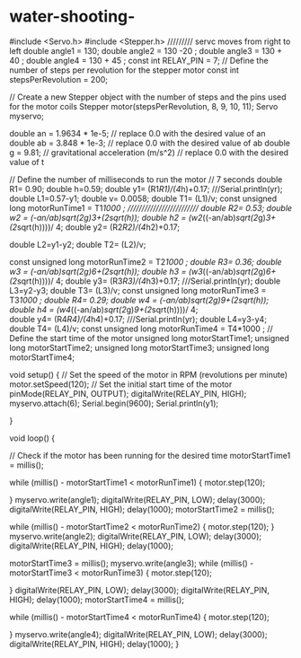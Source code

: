 # water-shooting-
#include <Servo.h>
#include <Stepper.h>
///////// servc moves from  right to left
double angle1 = 130;
double  angle2 = 130 -20 ;
double angle3 = 130 + 40 ;
double angle4 = 130 + 45 ;
const int RELAY_PIN = 7;
// Define the number of steps per revolution for the stepper motor
const int stepsPerRevolution = 200;

// Create a new Stepper object with the number of steps and the pins used for the motor coils
Stepper motor(stepsPerRevolution, 8, 9, 10, 11);
Servo myservo;

double an = 1.9634 * 1e-5;   // replace 0.0 with the desired value of an
double ab = 3.848 * 1e-3;   // replace 0.0 with the desired value of ab
double g = 9.81;   // gravitational acceleration (m/s^2)    // replace 0.0 with the desired value of t

 // Define the number of milliseconds to run the motor
 // 7 seconds
  double R1= 0.90;
  double h=0.59;
  double y1= (R1*R1)/(4*h)+0.17;
  ///Serial.println(yr);
  double L1=0.57-y1;
  double v=  0.0058;
  double T1= (L1)/v;
  const unsigned long motorRunTime1 = T1*1000 ;
  /////////////////////////
  double R2= 0.53;
  double w2 = (-an/ab)*sqrt(2*g)*3+(2*sqrt(h));
  double h2 = (w2*((-an/ab)*sqrt(2*g)*3+(2*sqrt(h))))/ 4; 
  double y2= (R2*R2)/(4*h2)+0.17;

  double L2=y1-y2;
  double T2= (L2)/v;
  
  const unsigned long motorRunTime2 = T2*1000 ;
  double R3= 0.36;
  double w3 = (-an/ab)*sqrt(2*g)*6+(2*sqrt(h));
  double h3 = (w3*((-an/ab)*sqrt(2*g)*6+(2*sqrt(h))))/ 4; 
  double y3= (R3*R3)/(4*h3)+0.17;
  ///Serial.println(yr);
  double L3=y2-y3;
  double T3= (L3)/v;
  const unsigned long motorRunTime3 = T3*1000 ;
  double R4= 0.29;
  double w4 = (-an/ab)*sqrt(2*g)*9+(2*sqrt(h));
  double h4 = (w4*((-an/ab)*sqrt(2*g)*9+(2*sqrt(h))))/ 4;   
  double y4= (R4*R4)/(4*h4)+0.17;
  ///Serial.println(yr);
  double L4=y3-y4;
  double T4= (L4)/v;
  const unsigned long motorRunTime4 = T4*1000 ;
// Define the start time of the motor
unsigned long motorStartTime1;
unsigned long motorStartTime2;
unsigned long motorStartTime3;
unsigned long motorStartTime4;
 
void setup() {
  // Set the speed of the motor in RPM (revolutions per minute)
  motor.setSpeed(120);
  // Set the initial start time of the motor
  pinMode(RELAY_PIN, OUTPUT);
  digitalWrite(RELAY_PIN, HIGH);
  myservo.attach(6);
   Serial.begin(9600);
     Serial.println(y1);

}

void loop() {

  // Check if the motor has been running for the desired time
   motorStartTime1 = millis();
    
  while (millis() - motorStartTime1 < motorRunTime1) {
    motor.step(120);
    
  }
  myservo.write(angle1);
digitalWrite(RELAY_PIN, LOW);
delay(3000);
digitalWrite(RELAY_PIN, HIGH);
delay(1000);
motorStartTime2 = millis();
 
  
while (millis() - motorStartTime2 < motorRunTime2) {
    motor.step(120);
  }
  myservo.write(angle2);
digitalWrite(RELAY_PIN, LOW);
delay(3000);
digitalWrite(RELAY_PIN, HIGH);
delay(1000);
  
   motorStartTime3 = millis();
  myservo.write(angle3);
  while (millis() - motorStartTime3 < motorRunTime3) {
    motor.step(120);
     
  }
digitalWrite(RELAY_PIN, LOW);
delay(3000);
digitalWrite(RELAY_PIN, HIGH);
delay(1000);
motorStartTime4 = millis();
 
while (millis() - motorStartTime4 < motorRunTime4) {
    motor.step(120);
 
  }
   myservo.write(angle4);
digitalWrite(RELAY_PIN, LOW);
delay(3000);
digitalWrite(RELAY_PIN, HIGH);
delay(1000);
}
